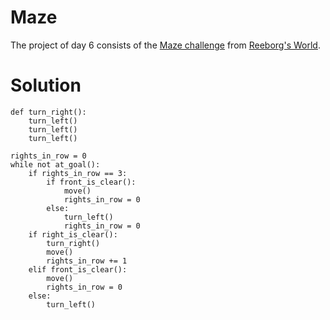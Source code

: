# Maze

The project of day 6 consists of the [Maze challenge](https://reeborg.ca/reeborg.html?lang=en&mode=python&menu=worlds%2Fmenus%2Freeborg_intro_en.json&name=Maze&url=worlds%2Ftutorial_en%2Fmaze1.json) from [Reeborg's World](https://reeborg.ca/index_en.html).

# Solution

    def turn_right():
        turn_left()
        turn_left()
        turn_left()

    rights_in_row = 0
    while not at_goal():
        if rights_in_row == 3:
            if front_is_clear():
                move()
                rights_in_row = 0
            else:
                turn_left()
                rights_in_row = 0
        if right_is_clear():
            turn_right()
            move()
            rights_in_row += 1
        elif front_is_clear():
            move()
            rights_in_row = 0
        else:
            turn_left()